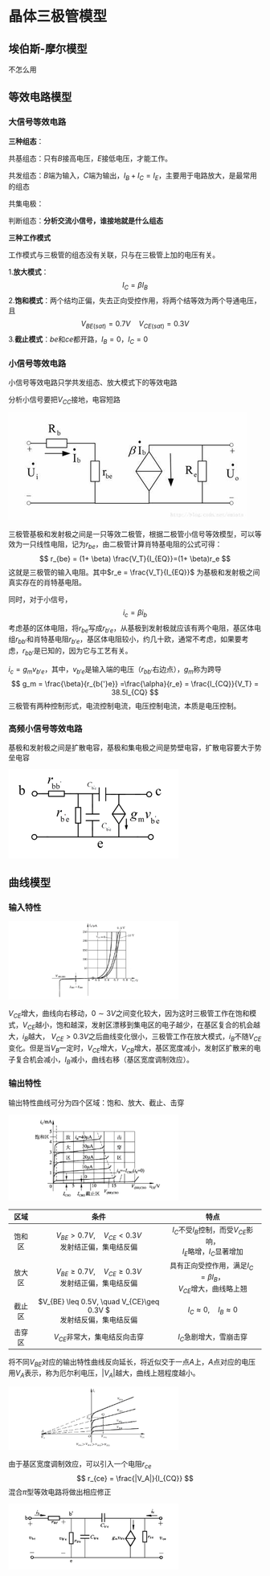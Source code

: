 # 晶体三极管模型

## 埃伯斯-摩尔模型

不怎么用

## 等效电路模型

### 大信号等效电路

**三种组态**：

共基组态：只有$B$接高电压，$E$接低电压，才能工作。

共发组态：$B$端为输入，$C$端为输出，$I_B + I_C =I_E$，主要用于电路放大，是最常用的组态

共集电极：

判断组态：**分析交流小信号，谁接地就是什么组态**



**三种工作模式**

工作模式与三极管的组态没有关联，只与在三极管上加的电压有关。

1.**放大模式**：
$$
I_C = \beta I_B
$$
2.**饱和模式**：两个结均正偏，失去正向受控作用，将两个结等效为两个导通电压，且
$$
V_{BE(sat)} = 0.7V \quad V_{CE(sat)}=0.3V
$$
3.**截止模式**：$be$和$ce$都开路，$I_B = 0$，$I_C= 0$

### 小信号等效电路

小信号等效电路只学共发组态、放大模式下的等效电路

分析小信号要把$V_{CC}$接地，电容短路

<img src="OIP-C.jpg"  />

三极管基极和发射极之间是一只等效二极管，根据二极管小信号等效模型，可以等效为一只线性电阻，记为$r_{be}$，由二极管计算肖特基电阻的公式可得：
$$
r_{be} = (1+ \beta) \frac{V_T}{I_{EQ}}=(1+ \beta)r_e
$$
这就是三极管的输入电阻。其中$r_e = \frac{V_T}{I_{EQ}}$ 为基极和发射极之间真实存在的肖特基电阻。

同时，对于小信号，
$$
i_c = \beta i_b
$$
考虑基的区体电阻，将$r_{be}$写成$r_{b{'}e}$，从基极到发射极就应该有两个电阻，基区体电组$r_{bb{'}}$和肖特基电阻$r_{b{'}e}$，基区体电阻较小，约几十欧，通常不考虑，如果要考虑，$r_{bb{'}}$是已知的，因为它与工艺有关。

 $i_c = g_m v_{b{'}e}$，其中，$v_{b{'}e}$是输入端的电压（$r_{bb{'}}$右边点），$g_m$称为跨导
$$
g_m = \frac{\beta}{r_{b{'}e}} =\frac{\alpha}{r_e} = \frac{I_{CQ}}{V_T} = 38.5I_{CQ}
$$
三极管有两种控制形式，电流控制电流，电压控制电流，本质是电压控制。

### 高频小信号等效电路

基极和发射极之间是扩散电容，基极和集电极之间是势壁电容，扩散电容要大于势垒电容

<img src="1697467422155.png" style="zoom:33%;" />

## 曲线模型

### 输入特性

<img src="1697467993150.png" style="zoom:33%;" />

$V_{CE}$增大，曲线向右移动，$0\sim3V$之间变化较大，因为这时三极管工作在饱和模式，$V_{CE}$越小，饱和越深，发射区漂移到集电区的电子越少，在基区复合的机会越大，$i_B$越大， $V_{CE}>0.3V$之后曲线变化很小，三极管工作在放大模式，$i_B$不随$V_{CE}$变化。但是当$V_{B}$一定时，$V_{CE}$增大，$V_{CB}$增大，基区宽度减小，发射区扩散来的电子复合机会减小，$I_B$减小，曲线右移（基区宽度调制效应）。

### 输出特性

输出特性曲线可分为四个区域：饱和、放大、截止、击穿

<img src="1697525664389.png" style="zoom:33%;" />

|  区域  |                             条件                             |                             特点                             |
| :----: | :----------------------------------------------------------: | :----------------------------------------------------------: |
| 饱和区 | $V_{BE}>0.7V, \quad V_{CE}<0.3V$<br />发射结正偏，集电结反偏 | $I_{C}$不受$I_{B}$控制，而受$V_{CE}$影响，<br />$I_{E}$略增，$I_{C}$显著增加 |
| 放大区 | $V_{BE} \geq 0.7V, \quad V_{CE}\geq 0.3V$<br />发射结正偏，集电结反偏 | 具有正向受控作用，满足$I_{C}=\beta I_B$，<br />$V_{CE}$增大，曲线略上翘 |
| 截止区 | $V_{BE} \leq 0.5V, \quad V_{CE}\geq 0.3V $<br />发射结反偏，集电结反偏 |            $I_{C}\approx 0,\quad I_{B}\approx 0$             |
| 击穿区 |                $V_{CE}$非常大，集电结反向击穿                |                   $I_C$急剧增大，雪崩击穿                    |

将不同$V_{BE}$对应的输出特性曲线反向延长，将近似交于一点$A$上，$A$点对应的电压用$V_A$表示，称为厄尔利电压，$|V_A|$越大，曲线上翘程度越小。

<img src="1697526270907.png" style="zoom:33%;" />

由于基区宽度调制效应，可以引入一个电阻$r_{ce}$
$$
r_{ce} = \frac{|V_A|}{I_{CQ}}
$$
混合$\pi$型等效电路将做出相应修正

<img src="1697526482909.png" style="zoom:33%;" />
